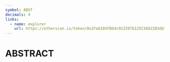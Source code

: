 ```yaml
---
symbol: ABST
decimals: 4
links:
  - name: explorer
    url: https://etherscan.io/token/0x2Feb105FBb4c922597b125C56822B3db7351B55d
---
```


# ABSTRACT
